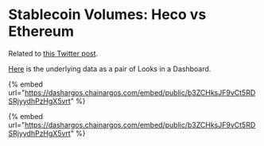 # Stablecoin Volumes: Heco vs Ethereum

Related to [this Twitter post](https://twitter.com/ChainArgos/status/1749256253996720516).

[Here](https://dashargos.chainargos.com/dashboards/83) is the underlying data as a pair of Looks in a Dashboard.

{% embed url="https://dashargos.chainargos.com/embed/public/b3ZCHksJF9vCt5RDSRjyydhPzHgX5vrt" %}

{% embed url="https://dashargos.chainargos.com/embed/public/b3ZCHksJF9vCt5RDSRjyydhPzHgX5vrt" %}
